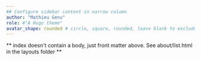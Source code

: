 ```yaml
---
## Configure sidebar content in narrow column
author: "Mathieu Genu"
role: #"A Hugo theme"
avatar_shape: rounded # circle, square, rounded, leave blank to exclude
---
```


** index doesn't contain a body, just front matter above.
See about/list.html in the layouts folder **